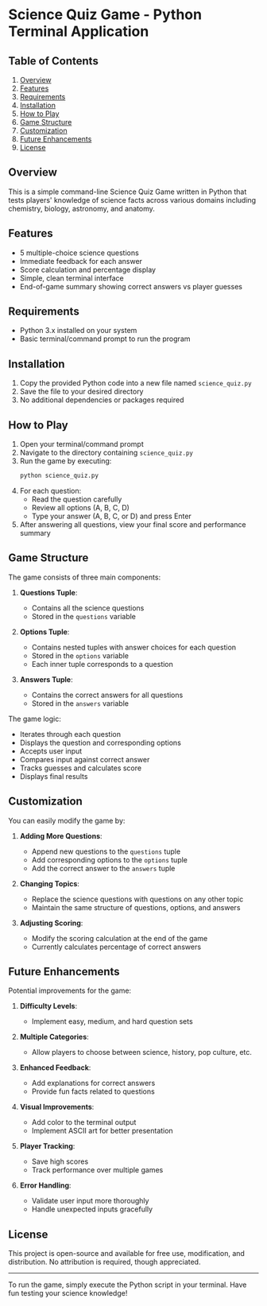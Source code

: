 # Science Quiz Game - Python Terminal Application

## Table of Contents
1. [Overview](#overview)
2. [Features](#features)
3. [Requirements](#requirements)
4. [Installation](#installation)
5. [How to Play](#how-to-play)
6. [Game Structure](#game-structure)
7. [Customization](#customization)
8. [Future Enhancements](#future-enhancements)
9. [License](#license)

## Overview
This is a simple command-line Science Quiz Game written in Python that tests players' knowledge of science facts across various domains including chemistry, biology, astronomy, and anatomy.

## Features
- 5 multiple-choice science questions
- Immediate feedback for each answer
- Score calculation and percentage display
- Simple, clean terminal interface
- End-of-game summary showing correct answers vs player guesses

## Requirements
- Python 3.x installed on your system
- Basic terminal/command prompt to run the program

## Installation
1. Copy the provided Python code into a new file named `science_quiz.py`
2. Save the file to your desired directory
3. No additional dependencies or packages required

## How to Play
1. Open your terminal/command prompt
2. Navigate to the directory containing `science_quiz.py`
3. Run the game by executing:
   ```bash
   python science_quiz.py
   ```
4. For each question:
   - Read the question carefully
   - Review all options (A, B, C, D)
   - Type your answer (A, B, C, or D) and press Enter
5. After answering all questions, view your final score and performance summary

## Game Structure
The game consists of three main components:

1. **Questions Tuple**:
   - Contains all the science questions
   - Stored in the `questions` variable

2. **Options Tuple**:
   - Contains nested tuples with answer choices for each question
   - Stored in the `options` variable
   - Each inner tuple corresponds to a question

3. **Answers Tuple**:
   - Contains the correct answers for all questions
   - Stored in the `answers` variable

The game logic:
- Iterates through each question
- Displays the question and corresponding options
- Accepts user input
- Compares input against correct answer
- Tracks guesses and calculates score
- Displays final results

## Customization
You can easily modify the game by:

1. **Adding More Questions**:
   - Append new questions to the `questions` tuple
   - Add corresponding options to the `options` tuple
   - Add the correct answer to the `answers` tuple

2. **Changing Topics**:
   - Replace the science questions with questions on any other topic
   - Maintain the same structure of questions, options, and answers

3. **Adjusting Scoring**:
   - Modify the scoring calculation at the end of the game
   - Currently calculates percentage of correct answers

## Future Enhancements
Potential improvements for the game:

1. **Difficulty Levels**:
   - Implement easy, medium, and hard question sets

2. **Multiple Categories**:
   - Allow players to choose between science, history, pop culture, etc.

3. **Enhanced Feedback**:
   - Add explanations for correct answers
   - Provide fun facts related to questions

4. **Visual Improvements**:
   - Add color to the terminal output
   - Implement ASCII art for better presentation

5. **Player Tracking**:
   - Save high scores
   - Track performance over multiple games

6. **Error Handling**:
   - Validate user input more thoroughly
   - Handle unexpected inputs gracefully

## License
This project is open-source and available for free use, modification, and distribution. No attribution is required, though appreciated.

---

To run the game, simply execute the Python script in your terminal. Have fun testing your science knowledge!
